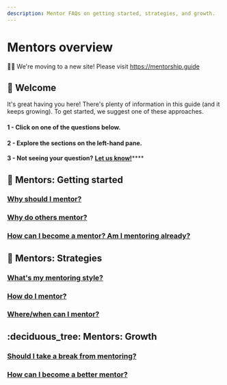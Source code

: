 ```yaml
---
description: Mentor FAQs on getting started, strategies, and growth.
---
```


# Mentors overview

👋🏽 We're moving to a new site! Please visit https://mentorship.guide

## :wave: Welcome

It's great having you here! There's plenty of information in this guide (and it keeps growing). To get started, we suggest one of these approaches.

#### 1 - Click on one of the questions below.

#### 2 - Explore the sections on the left-hand pane.

**3 - Not seeing your question?** [**Let us know!**](../important/contributing.md)****

## :seedling: Mentors: Getting started

### [Why should I mentor?](../mentors-getting-started/why-should-i-mentor.md)

### [Why do others mentor?](../mentors-getting-started/why-do-others-mentor.md)

### [How can I become a mentor? Am I mentoring already?](../mentors-getting-started/how-can-i-become-a-mentor.md)

## :herb: Mentors: Strategies

### [What's my mentoring style?](../mentors-currently/whats-my-mentoring-style.md)

### [How do I mentor?](../mentors-currently/how-do-i-mentor-someone/)

### [Where/when can I mentor?](../mentors-currently/where-when-can-i-mentor.md)

## :deciduous\_tree: Mentors: Growth

### [Should I take a break from mentoring?](../mentors-growth/should-i-take-a-break-from-mentoring.md)

### [How can I become a better mentor?](../mentors-getting-started/how-can-i-become-a-mentor.md)

